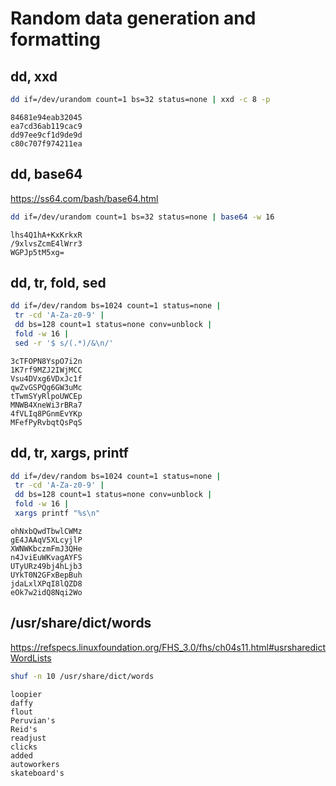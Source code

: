 # Random data generation and formatting

## dd, xxd

```bash
dd if=/dev/urandom count=1 bs=32 status=none | xxd -c 8 -p
```

```
84681e94eab32045
ea7cd36ab119cac9
dd97ee9cf1d9de9d
c80c707f974211ea
```

## dd, base64

<https://ss64.com/bash/base64.html>

```bash
dd if=/dev/urandom count=1 bs=32 status=none | base64 -w 16
```

```console
lhs4Q1hA+KxKrkxR
/9xlvsZcmE4lWrr3
WGPJp5tM5xg=
```



## dd, tr, fold, sed

```bash
dd if=/dev/random bs=1024 count=1 status=none |
 tr -cd 'A-Za-z0-9' |
 dd bs=128 count=1 status=none conv=unblock |
 fold -w 16 |
 sed -r '$ s/(.*)/&\n/'
```

```
3cTFOPN8YspO7i2n
1K7rf9MZJ2IWjMCC
Vsu4DVxg6VDxJc1f
qwZvGSPQg6GW3uMc
tTwmSYyRlpoUWCEp
MNWB4XneWi3rBRa7
4fVLIq8PGnmEvYKp
MFefPyRvbqtQsPqS
```

## dd, tr, xargs, printf

```bash
dd if=/dev/random bs=1024 count=1 status=none |
 tr -cd 'A-Za-z0-9' |
 dd bs=128 count=1 status=none conv=unblock |
 fold -w 16 |
 xargs printf "%s\n"
```

```
ohNxbQwdTbwlCWMz
gE4JAAqV5XLcyjlP
XWNWKbczmFmJ3QHe
n4JviEuWKvagAYFS
UTyURz49bj4hLjb3
UYkT0N2GFxBepBuh
jdaLxlXPqI8lQZD8
eOk7w2idQ8Nqi2Wo
```

## /usr/share/dict/words

<https://refspecs.linuxfoundation.org/FHS_3.0/fhs/ch04s11.html#usrsharedictWordLists>

```bash
shuf -n 10 /usr/share/dict/words
```

```
loopier
daffy
flout
Peruvian's
Reid's
readjust
clicks
added
autoworkers
skateboard's
```



